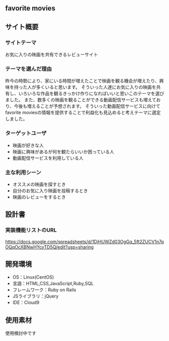 ## favorite movies

## サイト概要
### サイトテーマ
お気に入りの映画を共有できるレビューサイト

### テーマを選んだ理由
昨今の時勢により、家にいる時間が増えたことで映画を観る機会が増えたり、興味を持った人が多くいると思います。
そういった人達にお気に入りの映画を共有し、いろいろな作品を観るきっかけ作りになればいいと思いこのテーマを選びました。
また、数多くの映画を観ることができる動画配信サービスも増えており、今後も増えることが予想されます。
そういった動画配信サービスに向けてfavorite moviesの情報を提供することで利益化も見込めると考えテーマに選定しました。


### ターゲットユーザ
- 映画が好きな人
- 映画に興味があるが何を観たらいいか困っている人
- 動画配信サービスを利用している人

### 主な利用シーン
- オススメの映画を探すとき
- 自分のお気に入り映画を投稿するとき
- 映画のレビューをするとき

## 設計書

### 実装機能リストのURL
https://docs.google.com/spreadsheets/d/1DjHUWZd03OgGq_5ft2ZUCV1n7pOQqOcXBNwHYcyTD5Q/edit?usp=sharing

## 開発環境
- OS：Linux(CentOS)
- 言語：HTML,CSS,JavaScript,Ruby,SQL
- フレームワーク：Ruby on Rails
- JSライブラリ：jQuery
- IDE：Cloud9

## 使用素材
使用検討中です